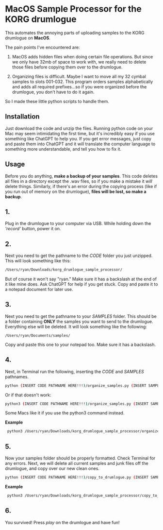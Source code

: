 # MacOS Sample Processor for the KORG drumlogue

This automates the annoying parts of uploading samples to the KORG drumlogue on **MacOS**.

The pain points I've encountered are:

1. MacOS adds hidden files when doing certain file operations. But since we only have 32mb of space to work with, we really need to delete those files before copying them over to the drumlogue.  

2. Organizing files is difficult.  Maybe I want to move all my 32 cymbal samples to slots 001-032.  This program orders samples alphabetically and adds all required prefixes...so if you were organized before the drumlogue, you don't have to do it again. 

So I made these little python scripts to handle them.

## Installation

Just download the code and unzip the files.  Running python code on your Mac may seem intimidating the first time, but it's incredibly easy if you use something like ChatGPT to help you.  If you get error messages, just copy and paste them into ChatGPT and it will translate the computer language to something more understandable, and tell you how to fix it.


## Usage

Before you do anything, **make a backup of your samples**.  This code deletes all files in a directory except the .wav files, so if you make a mistake it *will* delete things.  Similarly, if there's an error during the copying process (like if you run out of memory on the drumlogue), **files will be lost, so make a backup**. 


## 1.
Plug in the drumlogue to your computer via USB.  While holding down the *'record'* button, power it on. 
## 2. 

Next you need to get the pathname to the *CODE* folder you just unzipped.  This will look something like this: 
```bash
/Users/ryan/Downloads/korg_drumlogue_sample_processor/
```

But of course it won't say "ryan." Make sure it has a backslash at the end of it like mine does.  Ask ChatGPT for help if you get stuck.  Copy and paste it to a notepad document for later use.  

## 3.

Next you need to get the pathname to your *SAMPLES* folder.  This should be a folder containing **ONLY** the samples you want to send to the drumlogue.  Everything else will be deleted. It will look something like the following:
```
/Users/ryan/Documents/samples/
```

Copy and paste this one to your notepad too.  Make sure it has a backslash.

## 4.

Next, in Terminal run the following, inserting the *CODE* and *SAMPLES* pathnames.

```bash
python (INSERT CODE PATHNAME HERE!!!)/organize_samples.py (INSERT SAMPLES PATHNAME HERE!!!)
```

Or if that doesn't work:

```bash
python3 (INSERT CODE PATHNAME HERE!!!)/organize_samples.py (INSERT SAMPLES PATHNAME HERE!!!)
```

Some Macs like it if you use the python3 command instead.

**Example**

```bash
 python3 /Users/ryan/Downloads/korg_drumlogue_sample_processor/organize_samples.py /Volumes/T7/Everything/samples
```

## 5.

Now your samples folder should be properly formatted.  Check Terminal for any errors.  Next, we will delete all current samples and junk files off the drumlogue, and copy over our new clean ones.

```bash
python (INSERT CODE PATHNAME HERE!!!)/copy_to_drumlogue.py (INSERT SAMPLES PATHNAME HERE!!!)
```

**Example**

```bash
 python3 /Users/ryan/Downloads/korg_drumlogue_sample_processor/copy_to_drumlogue.py /Volumes/T7/Everything/samples
```

## 6.
You survived!  Press *play* on the drumlogue and have fun!